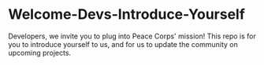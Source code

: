 Welcome-Devs-Introduce-Yourself
===============================

Developers, we invite you to plug into Peace Corps' mission! This repo is for you to introduce yourself to us, and for us to update the community on upcoming projects.
